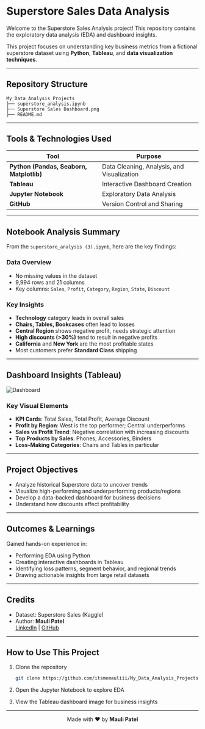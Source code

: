# Superstore Sales Data Analysis

Welcome to the Superstore Sales Analysis project! This repository contains the exploratory data analysis (EDA) and dashboard insights.

This project focuses on understanding key business metrics from a fictional superstore dataset using **Python**, **Tableau**, and **data visualization techniques**.

---

## Repository Structure

```
My_Data_Analysis_Projects
├── superstore_analysis.ipynb           
├── Superstore Sales Dashboard.png  
├── README.md                              
```

---

## Tools & Technologies Used

| Tool             | Purpose                              |
|------------------|--------------------------------------|
| **Python (Pandas, Seaborn, Matplotlib)** | Data Cleaning, Analysis, and Visualization |
| **Tableau**     | Interactive Dashboard Creation       |
| **Jupyter Notebook** | Exploratory Data Analysis         |
| **GitHub**       | Version Control and Sharing          |

---

## Notebook Analysis Summary

From the `superstore_analysis (3).ipynb`, here are the key findings:

### Data Overview

- No missing values in the dataset  
- 9,994 rows and 21 columns  
- Key columns: `Sales`, `Profit`, `Category`, `Region`, `State`, `Discount`

### Key Insights

- **Technology** category leads in overall sales  
- **Chairs, Tables, Bookcases** often lead to losses  
- **Central Region** shows negative profit, needs strategic attention  
- **High discounts (>30%)** tend to result in negative profits  
- **California** and **New York** are the most profitable states  
- Most customers prefer **Standard Class** shipping  

---

## Dashboard Insights (Tableau)

![Dashboard](https://github.com/itsmemauliii/My_Data_Analysis_Projects/blob/16d63f61e2b70a17b8ca4a536a331c5425387152/tableau/Internship%20Superstore%20Sales%20Dashboard.png)

### Key Visual Elements

- **KPI Cards**: Total Sales, Total Profit, Average Discount  
- **Profit by Region**: West is the top performer; Central underperforms  
- **Sales vs Profit Trend**: Negative correlation with increasing discounts  
- **Top Products by Sales**: Phones, Accessories, Binders  
- **Loss-Making Categories**: Chairs and Tables in particular  

---

## Project Objectives

- Analyze historical Superstore data to uncover trends  
- Visualize high-performing and underperforming products/regions  
- Develop a data-backed dashboard for business decisions  
- Understand how discounts affect profitability  

---

## Outcomes & Learnings

Gained hands-on experience in:

- Performing EDA using Python  
- Creating interactive dashboards in Tableau  
- Identifying loss patterns, segment behavior, and regional trends  
- Drawing actionable insights from large retail datasets  

---

## Credits

- Dataset: Superstore Sales (Kaggle)  
- Author: **Mauli Patel**  
  [LinkedIn](https://www.linkedin.com/in/itsmemauliii) | [GitHub](https://github.com/itsmemauliii)  

---

## How to Use This Project

1. Clone the repository  
   ```bash
   git clone https://github.com/itsmemauliii/My_Data_Analysis_Projects.git
   ```

2. Open the Jupyter Notebook to explore EDA  
3. View the Tableau dashboard image for business insights  

---

<p align="center">
  Made with ❤️ by <strong>Mauli Patel</strong>
</p>
